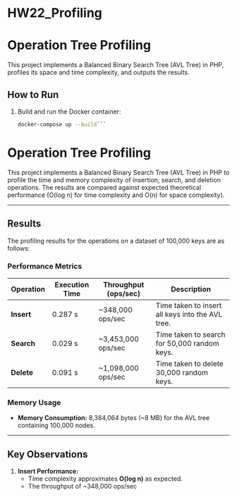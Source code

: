 # HW22_Profiling

# Operation Tree Profiling

This project implements a Balanced Binary Search Tree (AVL Tree) in PHP, profiles its space and time complexity, and
outputs the results.

## How to Run

1. Build and run the Docker container:
   ```bash
   docker-compose up --build```

# Operation Tree Profiling

This project implements a Balanced Binary Search Tree (AVL Tree) in PHP to profile the time and memory complexity of insertion, search, and deletion operations. The results are compared against expected theoretical performance (O(log n) for time complexity and O(n) for space complexity).

---

## **Results**

The profiling results for the operations on a dataset of 100,000 keys are as follows:

### **Performance Metrics**
| Operation | Execution Time | Throughput (ops/sec) | Description |
|-----------|----------------|-----------------------|-------------|
| **Insert** | 0.287 s | ~348,000 ops/sec | Time taken to insert all keys into the AVL tree. |
| **Search** | 0.029 s | ~3,453,000 ops/sec | Time taken to search for 50,000 random keys. |
| **Delete** | 0.091 s | ~1,098,000 ops/sec | Time taken to delete 30,000 random keys. |

### **Memory Usage**
- **Memory Consumption:** 8,384,064 bytes (~8 MB) for the AVL tree containing 100,000 nodes.

---

## **Key Observations**
1. **Insert Performance:**
   - Time complexity approximates **O(log n)** as expected.
   - The throughput of ~348,000 ops/sec